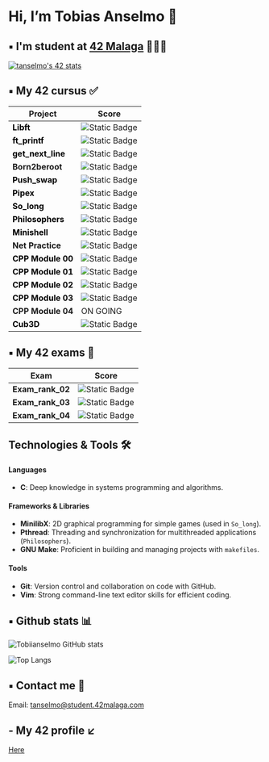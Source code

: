 <h1> Hi, I’m Tobias Anselmo 👋 </h1>

## ▪️ I'm student at [42 Malaga](https://www.42malaga.com/) 👨🏻‍💻

[![tanselmo's 42 stats](https://badge.mediaplus.ma/black/tanselmo?1337Badge=off&UM6P=off)](https://github.com/oakoudad/badge42)

## ▪️ My 42 cursus ✅
| Project | Score |
|--------|--------|
| <b><a href="https://github.com/Tobiianselmo/Libft" style="text-decoration:none; color:black;">Libft</a></b> | ![Static Badge](https://img.shields.io/badge/Score-125-brightgreen?style=flat) |
| <b><a href="https://github.com/Tobiianselmo/ft_printf" style="text-decoration:none; color:black;">ft_printf</a></b> | ![Static Badge](https://img.shields.io/badge/Score-100-brightgreen?style=flat) |
| <b><a href="https://github.com/Tobiianselmo/Get_next_line" style="text-decoration:none; color:black;">get_next_line</a></b> | ![Static Badge](https://img.shields.io/badge/Score-125-brightgreen?style=flat) |
| <b>Born2beroot</b> | ![Static Badge](https://img.shields.io/badge/Score-110-brightgreen?style=flat) |
| <b><a href="https://github.com/Tobiianselmo/Push_swap" style="text-decoration:none; color:black;">Push_swap</a></b> | ![Static Badge](https://img.shields.io/badge/Score-125-brightgreen?style=flat) |
| <b><a href="https://github.com/Tobiianselmo/Pipex" style="text-decoration:none; color:black;">Pipex</a></b> | ![Static Badge](https://img.shields.io/badge/Score-125-brightgreen?style=flat) |
| <b><a href="https://github.com/Tobiianselmo/So_long" style="text-decoration:none; color:black;">So_long</a></b> | ![Static Badge](https://img.shields.io/badge/Score-100-brightgreen?style=flat) |
| <b><a href="https://github.com/Tobiianselmo/Philosophers" style="text-decoration:none; color:black;">Philosophers</a></b> | ![Static Badge](https://img.shields.io/badge/Score-100-brightgreen?style=flat) |
| <b><a href="https://github.com/Tobiianselmo/Minishell" style="text-decoration:none; color:black;">Minishell</a></b> | ![Static Badge](https://img.shields.io/badge/Score-101-brightgreen?style=flat) |
| <b>Net Practice</b> | ![Static Badge](https://img.shields.io/badge/Score-100-brightgreen?style=flat) |
| <b><a href="https://github.com/Tobiianselmo/CPP-00" style="text-decoration:none; color:black;">CPP Module 00</a></b> | ![Static Badge](https://img.shields.io/badge/Score-80-brightgreen?style=flat) |
| <b><a href="https://github.com/Tobiianselmo/CPP-01" style="text-decoration:none; color:black;">CPP Module 01</a></b> | ![Static Badge](https://img.shields.io/badge/Score-100-brightgreen?style=flat) |
| <b><a href="https://github.com/Tobiianselmo/CPP-02" style="text-decoration:none; color:black;">CPP Module 02</a></b> | ![Static Badge](https://img.shields.io/badge/Score-80-brightgreen?style=flat) |
| <b><a href="https://github.com/Tobiianselmo/CPP-03" style="text-decoration:none; color:black;">CPP Module 03</a></b> | ![Static Badge](https://img.shields.io/badge/Score-100-brightgreen?style=flat) |
| <b>CPP Module 04</b> | ON GOING |
| <b><a href="https://github.com/Tobiianselmo/Cub3D" style="text-decoration:none; color:black;">Cub3D</a></b> | ![Static Badge](https://img.shields.io/badge/Score-120-brightgreen?style=flat) |

## ▪️ My 42 exams 💯
| Exam | Score |
|--------|--------|
| **Exam_rank_02** | ![Static Badge](https://img.shields.io/badge/Score-100-brightgreen?style=flat)
| **Exam_rank_03** | ![Static Badge](https://img.shields.io/badge/Score-100-brightgreen?style=flat)
| **Exam_rank_04** | ![Static Badge](https://img.shields.io/badge/Score-100-brightgreen?style=flat)

## Technologies & Tools 🛠️

#### Languages
- **C**: Deep knowledge in systems programming and algorithms.

#### Frameworks & Libraries
- **MinilibX**: 2D graphical programming for simple games (used in `So_long`).
- **Pthread**: Threading and synchronization for multithreaded applications (`Philosophers`).
- **GNU Make**: Proficient in building and managing projects with `makefiles`.

#### Tools
- **Git**: Version control and collaboration on code with GitHub.
- **Vim**: Strong command-line text editor skills for efficient coding.
  
## ▪️ Github stats 📊

![Tobiianselmo GitHub stats](https://github-readme-stats.vercel.app/api?username=Tobiianselmo&show_icons=true&theme=github_dark)

![Top Langs](https://github-readme-stats.vercel.app/api/top-langs/?username=Tobiianselmo&layout=compact&theme=github_dark)

## ▪️ Contact me 📩

Email: tanselmo@student.42malaga.com

## - My 42 profile ↙️
[Here](https://profile.intra.42.fr/users/tanselmo)
